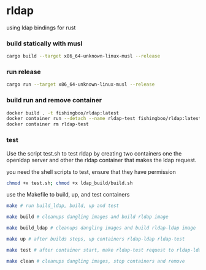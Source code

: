 # rldap
using ldap bindings for rust

### build statically with musl
```bash
cargo build --target x86_64-unknown-linux-musl --release
```

### run release
```bash
cargo run --target x86_64-unknown-linux-musl --release
```

### build run and remove container
```bash
docker build . -t fishingboo/rldap:latest
docker container run --detach --name rldap-test fishingboo/rldap:latest
docker container rm rldap-test
```

### test
Use the script test.sh to test rldap by creating two containers
one the openldap server and other the rldap container that makes the ldap request.

you need the shell scripts to test, ensure that they have permission
```bash
chmod +x test.sh; chmod +x ldap_build/build.sh
```

use the Makefile to build, up, and test containers
```bash
make # run build_ldap, build, up and test
```
```bash
make build # cleanups dangling images and build rldap image
```
```bash
make build_ldap # cleanups dangling images and build rldap-ldap image
```
```bash
make up # after builds steps, up containers rldap-ldap rldap-test
```
```bash
make test # after container start, make rldap-test request to rldap-ldap container
```
```bash
make clean # cleanups dangling images, stop containers and remove
```
